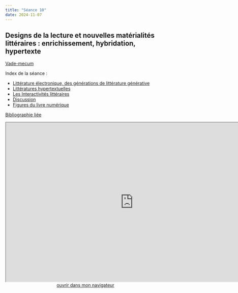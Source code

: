 ```yaml
--- 
title: "Séance 10"
date: 2024-11-07
---
```


## Designs de la lecture et nouvelles matérialités littéraires : ­­enrichissement, hybridation, hypertexte


[Vade-mecum](https://mmellet.github.io/ELD718/doc/10.pdf)

Index de la séance : 

- [Littérature électronique, des générations de littérature générative](https://mmellet.github.io/ELD718/slides/Seance-10.html#/1)
- [Littératures hypertextuelles](https://mmellet.github.io/ELD718/slides/Seance-10.html#/2)
- [Les Interactivités littéraires](https://mmellet.github.io/ELD718/slides/Seance-10.html#/3)
- [Discussion](https://mmellet.github.io/ELD718/slides/Seance-10.html#/4)
- [Figures du livre numérique](https://mmellet.github.io/ELD718/slides/Seance-10.html#/5)

[Bibliographie liée](https://www.zotero.org/groups/5435201/eld-/collections/VSD5RQ8Y)

<iframe src="https://mmellet.github.io/ELD718/slides/Seance-10.html" title="description"  height="500" width="800" allowfullscreen="allowfullscreen"></iframe>

<div style="text-align:center">
<a href="https://mmellet.github.io/ELD718/slides/Seance-10.html" target="_blank">ouvrir dans mon navigateur</a>
</div>

